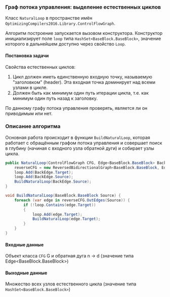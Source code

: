 ### Граф потока управления: выделение естественных циклов

Класс `NaturalLoop` в пространстве имён `OptimizingCompilers2016.Library.ControlFlowGraph`.

Алгоритм построение запускается вызовом конструктора. Конструктор инициализирует поле `loop` типа `HashSet<BaseBlock.BaseBlock>`, значение которого в дальнейшем доступно через свойство `Loop`.

#### Постановка задачи

Свойства естественных циклов: 

1. Цикл должен иметь единственную входную точку, называемую "заголовком" (header). Эта входная точка доминирует над всеми узлами в цикле.
2. Должен быть как минимум один путь итерации цикла, т.е. как минимум один путь назад к заголовку. 

По данному графу потока управления проверять, является ли он приводимым или нет. 

### Описание алгоритма 

Основная работа происходит в функции `BuildNaturalLoop`, которая работает с обращённым графом потока управления и совершает поиск в глубину (начиная с входного узла обратной дуги) и собирает узлы цикла.

```cs
public NaturalLoop(ControlFlowGraph CFG, Edge<BaseBlock.BaseBlock> BackEdge) {
    reverseCFG = new ReversedBidirectionalGraph<BaseBlock.BaseBlock, Edge<BaseBlock.BaseBlock>>(CFG.CFG);
    loop.Add(BackEdge.Target);
    loop.Add(BackEdge.Source);
    BuildNaturalLoop(BackEdge.Source);
}

void BuildNaturalLoop(BaseBlock.BaseBlock Source) {
    foreach (var edge in reverseCFG.OutEdges(Source)) { 
        if (!loop.Contains(edge.Target)) 
        {
            loop.Add(edge.Target);
            BuildNaturalLoop(edge.Target);
        }
    }
}

```

#### Входные данные

Объект класса `CFG` G и обратная дуга n -> d (значение типа Edge<BaseBlock.BaseBlock>) 

#### Выходные данные 

Множество всех узлов естественного цикла (значение типа `HashSet<BaseBlock.BaseBlock>`)


